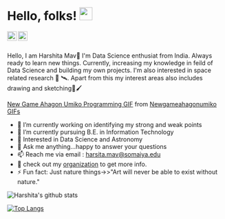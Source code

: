 # Hello, folks! <img src="https://raw.githubusercontent.com/MartinHeinz/MartinHeinz/master/wave.gif" width="30px">

<a href="https://www.linkedin.com/in/harshita-mav-b5800917b/">
  <img align="left" alt="Harshita's LinkdeIn" width="22px" src="https://cdn.jsdelivr.net/npm/simple-icons@v3/icons/linkedin.svg" />
</a>
<a href="https://www.instagram.com/harshitamav/?hl=en">
  <img align="left" alt="Harshita's Instagram" width="22px" src="https://cdn.jsdelivr.net/npm/simple-icons@v3/icons/instagram.svg" />
</a>

<br>
<br>

Hello, I am Harshita Mav👋 I'm Data Science enthusiat from India. Always ready to learn new things. Currently, increasing my knowledge in feild of Data Science and building my own projects. I'm also interested in space related research 🚀 🛰️. Apart from this my interest areas also includes drawing and sketching🎨🖌️

<div class="tenor-gif-embed" data-postid="13247664" data-share-method="host" data-width="100%" data-aspect-ratio="1.1132075471698113"><a href="https://tenor.com/view/new-game-ahagon-umiko-programming-work-working-at-work-gif-13247664">New Game Ahagon Umiko Programming GIF</a> from <a href="https://tenor.com/search/newgameahagonumiko-gifs">Newgameahagonumiko GIFs</a></div><script type="text/javascript" async src="https://tenor.com/embed.js"></script>
<!--<img align="right" alt="GIF" src="https://media.giphy.com/media/du3J3cXyzhj75IOgvA/giphy.gif"/>-->
<!-- "https://media.giphy.com/media/du3J3cXyzhj75IOgvA/giphy.gif" -->

- 🔭 I’m currently working on identifying my strong and weak points
- 🌱 I’m currently pursuing B.E. in Information Technology 
- 🤔 Interested in Data Science and Astronomy 
- 💬 Ask me anything...happy to answer your questions
- 📫 Reach me via email : harsita.mav@somaiya.edu
- 👀 check out my [organization](https://github.com/BoomerScholars) to get more info.
- ⚡ Fun fact: Just nature things->>"Art will never be able to exist without nature."


![Harshita's github stats](https://github-readme-stats.vercel.app/api?username=HarshitaMav&show_icons=true&theme=dark)

[![Top Langs](https://github-readme-stats.vercel.app/api/top-langs/?username=HarshitaMav&layout=compact)](https://github.com/HarshitaMav/github-readme-stats)

<!-- <a href="https://github.com/anuraghazra/github-readme-stats">
  <img align="center" src="https://github-readme-stats.vercel.app/api/pin/?username=anuraghazra&repo=github-readme-stats" />
</a>
<a href="https://github.com/anuraghazra/convoychat">
  <img align="center" src="https://github-readme-stats.vercel.app/api/pin/?username=anuraghazra&repo=convoychat" />
</a> -->
